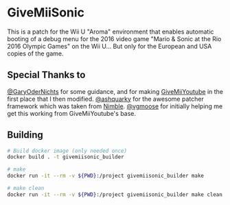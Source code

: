 # GiveMiiSonic
This is a patch for the Wii U "Aroma" environment that enables automatic booting of a debug menu for the 2016 video game "Mario & Sonic at the Rio 2016 Olympic Games" on the Wii U... But only for the European and USA copies of the game.

## Special Thanks to
[@GaryOderNichts](https://github.com/GaryOderNichts) for some guidance, and for making [GiveMiiYoutube](https://github.com/PretendoNetwork/GiveMiiYouTube) in the first place that I then modified.
[@ashquarky](https://github.com/ashquarky) for the awesome patcher framework which was taken from [Nimble](https://github.com/PretendoNetwork/Nimble).
[@vgmoose](https://github.com/vgmoose) for initially helping me get this working from GiveMiiYoutube's base.

## Building
```bash
# Build docker image (only needed once)
docker build . -t givemiisonic_builder

# make 
docker run -it --rm -v ${PWD}:/project givemiisonic_builder make

# make clean
docker run -it --rm -v ${PWD}:/project givemiisonic_builder make clean
```
